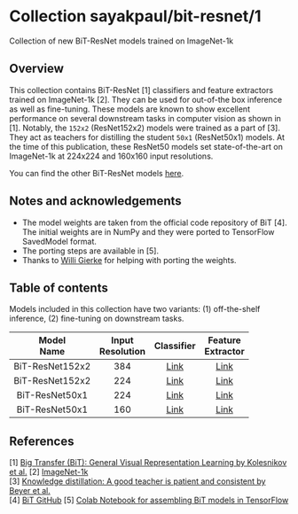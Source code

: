# Collection sayakpaul/bit-resnet/1

Collection of new BiT-ResNet models trained on ImageNet-1k

<!-- dataset: imagenet-ilsvrc-2012-cls -->
<!-- task: image-classification -->

## Overview

This collection contains BiT-ResNet [1] classifiers and feature extractors trained on ImageNet-1k [2]. They can be used for out-of-the box inference as well as fine-tuning. These models are known to show excellent performance on several downstream tasks in computer vision as shown in [1]. Notably, the `152x2` (ResNet152x2) models were trained as a part of [3]. They act as teachers for
distilling the student `50x1` (ResNet50x1) models. At the time of this publication, these ResNet50 models set state-of-the-art on ImageNet-1k at 224x224 and 160x160 input resolutions.

You can find the other BiT-ResNet models [here](https://tfhub.dev/google/collections/bit).

## Notes and acknowledgements

* The model weights are taken from the official code repository of BiT [4]. The initial weights are in NumPy and they were
ported to TensorFlow SavedModel format. 
* The porting steps are available in [5].
* Thanks to [Willi Gierke](https://ch.linkedin.com/in/willi-gierke) for helping with porting the weights. 


## Table of contents

Models included in this collection have two variants: (1) off-the-shelf inference, (2) fine-tuning on downstream tasks.

|  Model <br>Name 	| Input<br>Resolution 	|                                 Classifier                                 	|                            Feature<br>Extractor                            	|
|:---------------:	|:-------------------:	|:--------------------------------------------------------------------------:	|:--------------------------------------------------------------------------:	|
| BiT-ResNet152x2 	|         384         	|  [Link](https://tfhub.dev/sayakpaul/bit_resnet152x2_384_classification/1)  	|   [Link](https://tfhub.dev/sayakpaul/bit_r152x2_384_feature_extraction/1)  	|
| BiT-ResNet152x2 	|         224         	|  [Link](https://tfhub.dev/sayakpaul/bit_resnet152x2_224_classification/1)  	|   [Link](https://tfhub.dev/sayakpaul/bit_r152x2_224_feature_extraction/1)  	|
|  BiT-ResNet50x1 	|         224         	| [Link](https://tfhub.dev/sayakpaul/distill_bit_r50x1_224_classification/1) 	| [Link](https://tfhub.dev/sayakpaul/distill_bit_r50x1_224_classification/1) 	|
|  BiT-ResNet50x1 	|         160         	| [Link](https://tfhub.dev/sayakpaul/distill_bit_r50x1_160_classification/1) 	| [Link](https://tfhub.dev/sayakpaul/distill_bit_r50x1_160_classification/1) 	|



## References 

[1] [Big Transfer (BiT): General Visual Representation Learning by Kolesnikov et al.](https://arxiv.org/abs/1912.11370)
[2] [ImageNet-1k](https://www.image-net.org/challenges/LSVRC/2012/index.php)  
[3] [Knowledge distillation: A good teacher is patient and consistent by Beyer et al.](https://arxiv.org/abs/2106.05237)   
[4] [BiT GitHub](https://github.com/google-research/big_transfer)
[5] [Colab Notebook for assembling BiT models in TensorFlow](https://colab.research.google.com/github/sayakpaul/BiT-jax2tf/blob/main/convert_jax_weights_tf.ipynb)
